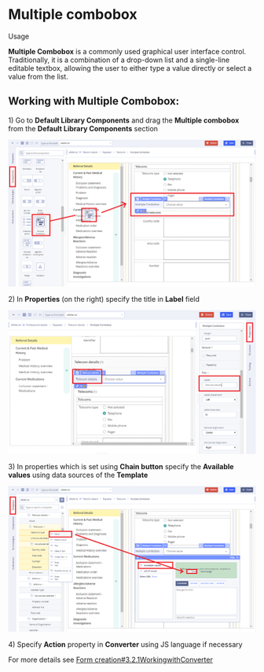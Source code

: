 # Multiple combobox

Usage

**Multiple Combobox** is a commonly used graphical user interface control. Traditionally, it is a combination of a drop-down list  and a single-line editable textbox, allowing the user to either type a value directly or select a value from the list. 

## Working with **Multiple Combobox**: <a id="Multiplecombobox-WorkingwithMultipleCombobox:"></a>

1\) Go to **Default Library Components** and drag the **Multiple combobox** from the **Default Library Components** section

![](../../.gitbook/assets/34841260.png)

2\) In **Properties** \(on the right\) specify the title in **Label** field

![](../../.gitbook/assets/34842249.png)

3\) In properties which is set using **Chain button** specify the **Available values** using data sources of the **Template**

![](../../.gitbook/assets/34841261.png)

4\) Specify **Action** property in **Converter** using JS language if necessary

For more details see [Form creation\#3.2.1WorkingwithConverter](../ehr-forms-forms-in-detail/ehr-forms-form-creation.md#Formcreation-3.2.1WorkingwithConverter)

